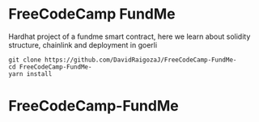 # FreeCodeCamp FundMe

Hardhat project of a fundme smart contract, here we learn about solidity structure, chainlink and deployment in goerli 


```
git clone https://github.com/DavidRaigozaJ/FreeCodeCamp-FundMe-
cd FreeCodeCamp-FundMe-
yarn install
```


# FreeCodeCamp-FundMe

